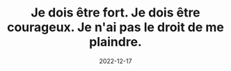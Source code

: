 ---
date: '2022-12-17'
title: "Je dois être fort. Je dois être courageux. Je n'ai pas le droit de me plaindre."
thumbnail: "/calendarImg/e57edb_413c5ce542e8423fad5c44330cce596b_mv2.jpg"
description: "Rencontres dans le cercle des femmes. Pratiques d'art-thérapie et pratiques MAK (cartes métaphoriques et associatives)."
---